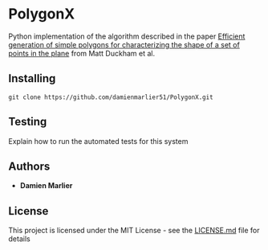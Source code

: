 # PolygonX

Python implementation of the algorithm described in the paper [Efficient generation of simple polygons for characterizing the shape of a set of points in the plane](http://www.sciencedirect.com/science/article/pii/S0031320308001180) from Matt Duckham et al.

## Installing

```
git clone https://github.com/damienmarlier51/PolygonX.git
```

## Testing

Explain how to run the automated tests for this system

## Authors

* **Damien Marlier**

## License

This project is licensed under the MIT License - see the [LICENSE.md](LICENSE.md) file for details
